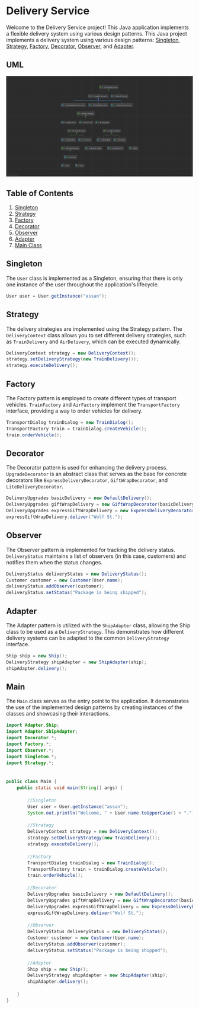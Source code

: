 # Delivery Service
Welcome to the Delivery Service project! This Java application implements a flexible delivery system using various design patterns. This Java project implements a delivery system using various design patterns: [Singleton](https://github.com/toriowtf/sdpfinal/tree/master/Singleton), [Strategy](https://github.com/toriowtf/sdpfinal/tree/master/Strategy), [Factory](https://github.com/toriowtf/sdpfinal/tree/master/Factory), [Decorator](https://github.com/toriowtf/sdpfinal/tree/master/Decorator), [Observer](https://github.com/toriowtf/sdpfinal/tree/master/Observer), and [Adapter](https://github.com/toriowtf/sdpfinal/tree/master/Adapter).

## UML
![UML](UML.png)

## Table of Contents
1. [Singleton](#Singleton)
2. [Strategy](#Strategy)
3. [Factory](#Factory)
4. [Decorator](#Decorator)
5. [Observer](#Observer)
6. [Adapter](#Adapter)
7. [Main Class](#Main)

## Singleton
The `User` class is implemented as a Singleton, ensuring that there is only one instance of the user throughout the application's lifecycle.
```java
User user = User.getInstance("assan");
```

## Strategy
The delivery strategies are implemented using the Strategy pattern. The `DeliveryContext` class allows you to set different delivery strategies, such as `TrainDelivery` and `AirDelivery`, which can be executed dynamically.
```java
DeliveryContext strategy = new DeliveryContext();
strategy.setDeliveryStrategy(new TrainDelivery());
strategy.executeDelivery();
```

## Factory
The Factory pattern is employed to create different types of transport vehicles. `TrainFactory` and `AirFactory` implement the `TransportFactory` interface, providing a way to order vehicles for delivery.
```java
TransportDialog trainDialog = new TrainDialog();
TransportFactory train = trainDialog.createVehicle();
train.orderVehicle();
```

## Decorator
The Decorator pattern is used for enhancing the delivery process. `UpgradeDecorator` is an abstract class that serves as the base for concrete decorators like `ExpressDeliveryDecorator`, `GiftWrapDecorator`, and `LiteDeliveryDecorator`.
```java
DeliveryUpgrades basicDelivery = new DefaultDelivery();
DeliveryUpgrades giftWrapDelivery = new GiftWrapDecorator(basicDelivery);
DeliveryUpgrades expressGiftWrapDelivery = new ExpressDeliveryDecorator(giftWrapDelivery);
expressGiftWrapDelivery.deliver("Wolf St.");
```

## Observer
The Observer pattern is implemented for tracking the delivery status. `DeliveryStatus` maintains a list of observers (in this case, customers) and notifies them when the status changes.
```java
DeliveryStatus deliveryStatus = new DeliveryStatus();
Customer customer = new Customer(User.name);
deliveryStatus.addObserver(customer);
deliveryStatus.setStatus("Package is being shipped");
```

## Adapter
The Adapter pattern is utilized with the `ShipAdapter` class, allowing the Ship class to be used as a `DeliveryStrategy`. This demonstrates how different delivery systems can be adapted to the common `DeliveryStrategy` interface.
```java
Ship ship = new Ship();
DeliveryStrategy shipAdapter = new ShipAdapter(ship);
shipAdapter.delivery();
```

## Main
The `Main` class serves as the entry point to the application. It demonstrates the use of the implemented design patterns by creating instances of the classes and showcasing their interactions.
```java
import Adapter.Ship;
import Adapter.ShipAdapter;
import Decorator.*;
import Factory.*;
import Observer.*;
import Singleton.*;
import Strategy.*;


public class Main {
    public static void main(String[] args) {

        //Singleton
        User user = User.getInstance("assan");
        System.out.println("Welcome, " + User.name.toUpperCase() + ".");

        //Strategy
        DeliveryContext strategy = new DeliveryContext();
        strategy.setDeliveryStrategy(new TrainDelivery());
        strategy.executeDelivery();

        //Factory
        TransportDialog trainDialog = new TrainDialog();
        TransportFactory train = trainDialog.createVehicle();
        train.orderVehicle();

        //Decorator
        DeliveryUpgrades basicDelivery = new DefaultDelivery();
        DeliveryUpgrades giftWrapDelivery = new GiftWrapDecorator(basicDelivery);
        DeliveryUpgrades expressGiftWrapDelivery = new ExpressDeliveryDecorator(giftWrapDelivery);
        expressGiftWrapDelivery.deliver("Wolf St.");

        //Observer
        DeliveryStatus deliveryStatus = new DeliveryStatus();
        Customer customer = new Customer(User.name);
        deliveryStatus.addObserver(customer);
        deliveryStatus.setStatus("Package is being shipped");

        //Adapter
        Ship ship = new Ship();
        DeliveryStrategy shipAdapter = new ShipAdapter(ship);
        shipAdapter.delivery();

    }
}
```

